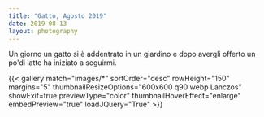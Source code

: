 ```yaml
---
title: "Gatto, Agosto 2019"
date: 2019-08-13
layout: photography
---
```


Un giorno un gatto si è addentrato in un giardino e dopo avergli offerto un po'di latte ha iniziato a seguirmi.

{{< gallery match="images/*" sortOrder="desc" rowHeight="150" margins="5" thumbnailResizeOptions="600x600 q90 webp Lanczos" showExif=true previewType="color" thumbnailHoverEffect="enlarge" embedPreview="true" loadJQuery="True" >}}

